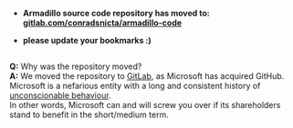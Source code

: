 

* **Armadillo source code repository has moved to:**
[**gitlab.com/conradsnicta/armadillo-code**](http://gitlab.com/conradsnicta/armadillo-code)

* **please update your bookmarks :)**

##

**Q:** Why was the repository moved?  
**A:** We moved the repository to [GitLab](https://gitlab.com), as Microsoft has acquired GitHub.  
Microsoft is a nefarious entity with a long and consistent history of [unconscionable behaviour](https://jacquesmattheij.com/what-is-wrong-with-microsoft-buying-github).  
In other words, Microsoft can and will screw you over if its shareholders stand to benefit in the short/medium term.
